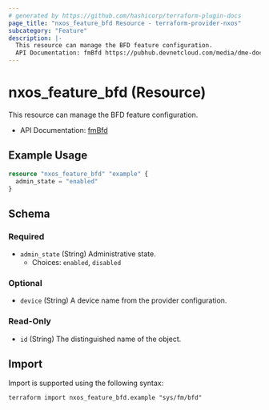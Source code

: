 ```yaml
---
# generated by https://github.com/hashicorp/terraform-plugin-docs
page_title: "nxos_feature_bfd Resource - terraform-provider-nxos"
subcategory: "Feature"
description: |-
  This resource can manage the BFD feature configuration.
  API Documentation: fmBfd https://pubhub.devnetcloud.com/media/dme-docs-10-2-2/docs/Feature%20Management/fm:Bfd/
---
```


# nxos_feature_bfd (Resource)

This resource can manage the BFD feature configuration.

- API Documentation: [fmBfd](https://pubhub.devnetcloud.com/media/dme-docs-10-2-2/docs/Feature%20Management/fm:Bfd/)

## Example Usage

```terraform
resource "nxos_feature_bfd" "example" {
  admin_state = "enabled"
}
```

<!-- schema generated by tfplugindocs -->
## Schema

### Required

- `admin_state` (String) Administrative state.
  - Choices: `enabled`, `disabled`

### Optional

- `device` (String) A device name from the provider configuration.

### Read-Only

- `id` (String) The distinguished name of the object.

## Import

Import is supported using the following syntax:

```shell
terraform import nxos_feature_bfd.example "sys/fm/bfd"
```
